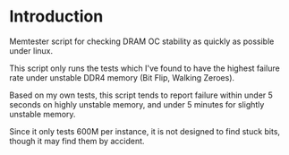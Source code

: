 # Introduction
Memtester script for checking DRAM OC stability as quickly as possible under linux.

This script only runs the tests which I've found to have the highest failure rate under unstable DDR4 memory (Bit Flip, Walking Zeroes).

Based on my own tests, this script tends to report failure within under 5 seconds on highly unstable memory, and under 5 minutes for slightly unstable memory.

Since it only tests 600M per instance, it is not designed to find stuck bits, though it may find them by accident.
